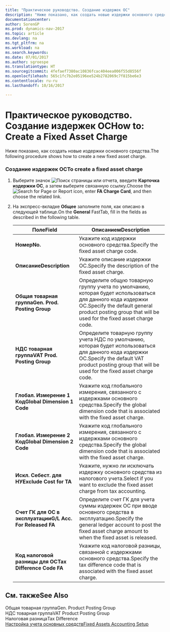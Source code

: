 ```yaml
---
title: "Практическое руководство. Создание издержек ОС"
description: "Ниже показано, как создать новые издержки основного средства."
documentationcenter: 
author: SorenGP
ms.prod: dynamics-nav-2017
ms.topic: article
ms.devlang: na
ms.tgt_pltfrm: na
ms.workload: na
ms.search.keywords: 
ms.date: 07/01/2017
ms.author: sgroespe
ms.translationtype: HT
ms.sourcegitcommit: 4fefaef7380ac10836fcac404eea006f55d8556f
ms.openlocfilehash: 565c1fc7b2e05196ee524b2782069c7f815be6e3
ms.contentlocale: ru-ru
ms.lasthandoff: 10/16/2017

---
```

# <a name="how-to-create-a-fixed-asset-charge"></a><span data-ttu-id="32788-103">Практическое руководство. Создание издержек ОС</span><span class="sxs-lookup"><span data-stu-id="32788-103">How to: Create a Fixed Asset Charge</span></span>
<span data-ttu-id="32788-104">Ниже показано, как создать новые издержки основного средства.</span><span class="sxs-lookup"><span data-stu-id="32788-104">The following procedure shows how to create a new fixed asset charge.</span></span>  
  
### <a name="to-create-a-fixed-asset-charge"></a><span data-ttu-id="32788-105">Создание издержек ОС</span><span class="sxs-lookup"><span data-stu-id="32788-105">To create a fixed asset charge</span></span>  
  
1.  <span data-ttu-id="32788-106">Выберите значок ![Поиск страницы или отчета](media/ui-search/search_small.png "Значок поиска страницы или отчета"), введите **Карточка издержки ОС**, а затем выберите связанную ссылку.</span><span class="sxs-lookup"><span data-stu-id="32788-106">Choose the ![Search for Page or Report](media/ui-search/search_small.png "Search for Page or Report icon") icon, enter **FA Charge Card**, and then choose the related link.</span></span>  
  
2.  <span data-ttu-id="32788-107">На экспресс-вкладке **Общее** заполните поля, как описано в следующей таблице.</span><span class="sxs-lookup"><span data-stu-id="32788-107">On the **General** FastTab, fill in the fields as described in the following table.</span></span>  
  
    |<span data-ttu-id="32788-108">Поле</span><span class="sxs-lookup"><span data-stu-id="32788-108">Field</span></span>|<span data-ttu-id="32788-109">Описанием</span><span class="sxs-lookup"><span data-stu-id="32788-109">Description</span></span>|  
    |---------------------------------|---------------------------------------|  
    |<span data-ttu-id="32788-110">**Номер**</span><span class="sxs-lookup"><span data-stu-id="32788-110">**No.**</span></span>|<span data-ttu-id="32788-111">Укажите код издержки основного средства.</span><span class="sxs-lookup"><span data-stu-id="32788-111">Specify the fixed asset charge code.</span></span>|  
    |<span data-ttu-id="32788-112">**Описание**</span><span class="sxs-lookup"><span data-stu-id="32788-112">**Description**</span></span>|<span data-ttu-id="32788-113">Укажите описание издержки ОС.</span><span class="sxs-lookup"><span data-stu-id="32788-113">Specify the description of the fixed asset charge.</span></span>|  
    |<span data-ttu-id="32788-114">**Общая товарная группа**</span><span class="sxs-lookup"><span data-stu-id="32788-114">**Gen. Prod. Posting Group**</span></span>|<span data-ttu-id="32788-115">Определите общую товарную группу учета по умолчанию, которая будет использоваться для данного кода издержки ОС.</span><span class="sxs-lookup"><span data-stu-id="32788-115">Specify the default general product posting group that will be used for the fixed asset charge code.</span></span>|  
    |<span data-ttu-id="32788-116">**НДС товарная группа**</span><span class="sxs-lookup"><span data-stu-id="32788-116">**VAT Prod. Posting Group**</span></span>|<span data-ttu-id="32788-117">Определите товарную группу учета НДС по умолчанию, которая будет использоваться для данного кода издержки ОС.</span><span class="sxs-lookup"><span data-stu-id="32788-117">Specify the default VAT product posting group that will be used for the fixed asset charge code.</span></span>|  
    |<span data-ttu-id="32788-118">**Глобал. Измерение 1 Код**</span><span class="sxs-lookup"><span data-stu-id="32788-118">**Global Dimension 1 Code**</span></span>|<span data-ttu-id="32788-119">Укажите код глобального измерения, связанного с издержками основного средства.</span><span class="sxs-lookup"><span data-stu-id="32788-119">Specify the global dimension code that is associated with the fixed asset charge.</span></span>|  
    |<span data-ttu-id="32788-120">**Глобал. Измерение 2 Код**</span><span class="sxs-lookup"><span data-stu-id="32788-120">**Global Dimension 2 Code**</span></span>|<span data-ttu-id="32788-121">Укажите код глобального измерения, связанного с издержками основного средства.</span><span class="sxs-lookup"><span data-stu-id="32788-121">Specify the global dimension code that is associated with the fixed asset charge.</span></span>|  
    |<span data-ttu-id="32788-122">**Искл. Себест. для НУ**</span><span class="sxs-lookup"><span data-stu-id="32788-122">**Exclude Cost for TA**</span></span>|<span data-ttu-id="32788-123">Укажите, нужно ли исключать издержку основного средства из налогового учета.</span><span class="sxs-lookup"><span data-stu-id="32788-123">Select if you want to exclude the fixed asset charge from tax accounting.</span></span>|  
    |<span data-ttu-id="32788-124">**Счет ГК для ОС в эксплуатации**</span><span class="sxs-lookup"><span data-stu-id="32788-124">**G/L Acc. For Released FA**</span></span>|<span data-ttu-id="32788-125">Определите счет ГК для учета суммы издержек ОС при вводе основного средства в эксплуатацию.</span><span class="sxs-lookup"><span data-stu-id="32788-125">Specify the general ledger account to post the fixed asset charge amount to when the fixed asset is released.</span></span>|  
    |<span data-ttu-id="32788-126">**Код налоговой разницы для ОС**</span><span class="sxs-lookup"><span data-stu-id="32788-126">**Tax Difference Code FA**</span></span>|<span data-ttu-id="32788-127">Укажите код налоговой разницы, связанной с издержками основного средства.</span><span class="sxs-lookup"><span data-stu-id="32788-127">Specify the tax difference code that is associated with the fixed asset charge.</span></span>|  
  
## <a name="see-also"></a><span data-ttu-id="32788-128">См. также</span><span class="sxs-lookup"><span data-stu-id="32788-128">See Also</span></span>  
 <span data-ttu-id="32788-129">Общая товарная группа</span><span class="sxs-lookup"><span data-stu-id="32788-129">Gen. Product Posting Group</span></span>   
 <span data-ttu-id="32788-130">НДС товарная группа</span><span class="sxs-lookup"><span data-stu-id="32788-130">VAT Product Posting Group</span></span>   
 <span data-ttu-id="32788-131">Налоговая разница</span><span class="sxs-lookup"><span data-stu-id="32788-131">Tax Difference</span></span>   
 [<span data-ttu-id="32788-132">Настройка учета основных средств</span><span class="sxs-lookup"><span data-stu-id="32788-132">Fixed Assets Accounting Setup</span></span>](fixed-assets-accounting-setup.md)
